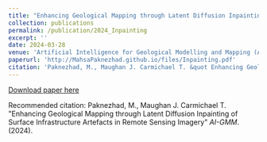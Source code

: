 ```yaml
---
title: "Enhancing Geological Mapping through Latent Diffusion Inpainting of Surface Infrastructure Artefacts in Remote Sensing Imagery"
collection: publications
permalink: /publication/2024_Inpainting
excerpt: ''
date: 2024-03-28
venue: 'Artificial Intelligence for Geological Modelling and Mapping (AI-GMM) conference'
paperurl: 'http://MahsaPaknezhad.github.io/files/Inpainting.pdf'
citation: 'Paknezhad, M., Maughan J. Carmichael T. &quot Enhancing Geological Mapping through Latent Diffusion Inpainting of Surface Infrastructure Artefacts in Remote Sensing Imagery. &quot; <i>AI-GMM</i>. (2024).'
---
```


[Download paper here](http://MahsaPaknezhad.github.io/files/Inpainting.pdf)

Recommended citation: Paknezhad, M., Maughan J. Carmichael T. "Enhancing Geological Mapping through Latent Diffusion Inpainting of Surface Infrastructure Artefacts in Remote Sensing Imagery" <i>AI-GMM</i>. (2024).
